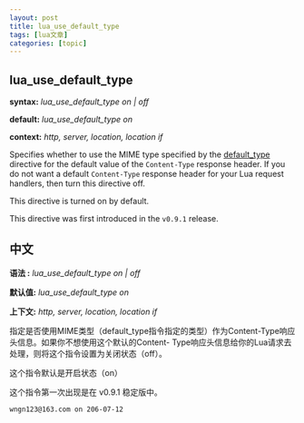 ```yaml
---
layout: post
title: lua_use_default_type 
tags: [lua文章]
categories: [topic]
---
```

## lua_use_default_type

**syntax:** _lua_use_default_type on | off_

**default:** _lua_use_default_type on_

**context:** _http, server, location, location if_

Specifies whether to use the MIME type specified by the
[default_type](http://nginx.org/en/docs/http/ngx_http_core_module.html#default_type)
directive for the default value of the `Content-Type` response header. If you
do not want a default `Content-Type` response header for your Lua request
handlers, then turn this directive off.

This directive is turned on by default.

This directive was first introduced in the `v0.9.1` release.

## 中文

**语法 :** _lua_use_default_type on | off_

**默认值:** _lua_use_default_type on_

**上下文:** _http, server, location, location if_

指定是否使用MIME类型（default_type指令指定的类型）作为Content-Type响应头信息。如果你不想使用这个默认的Content-
Type响应头信息给你的Lua请求去处理，则将这个指令设置为关闭状态（off）。

这个指令默认是开启状态（on）

这个指令第一次出现是在 v0.9.1 稳定版中。

`wngn123@163.com on 206-07-12`